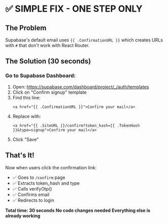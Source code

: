 # ✅ SIMPLE FIX - ONE STEP ONLY

## The Problem
Supabase's default email uses `{{ .ConfirmationURL }}` which creates URLs with `#` that don't work with React Router.

## The Solution (30 seconds)

### Go to Supabase Dashboard:
1. Open: https://supabase.com/dashboard/project/_/auth/templates
2. Click on "Confirm signup" template
3. Find this line:
   ```
   <a href="{{ .ConfirmationURL }}">Confirm your mail</a>
   ```
4. Replace with:
   ```
   <a href="{{ .SiteURL }}/confirm?token_hash={{ .TokenHash }}&type=signup">Confirm your mail</a>
   ```
5. Click "Save"

## That's It!

Now when users click the confirmation link:
- ✅ Goes to `/confirm` page
- ✅ Extracts token_hash and type
- ✅ Calls verifyOtp()
- ✅ Confirms email
- ✅ Redirects to login

**Total time: 30 seconds**
**No code changes needed**
**Everything else is already working**